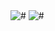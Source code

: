 <img src="https://github-readme-stats.vercel.app/api?username=trandoducnghia&&show_icons=true&title_color=ffffff&icon_color=bb2acf&text_color=daf7dc&bg_color=151515" alt="#"/>
<img src="https://github-readme-stats.vercel.app/api/top-langs/?username=trandoducnghia&&show_icons=true&title_color=ffffff&icon_color=bb2acf&text_color=daf7dc&bg_color=151515" alt="#"/>
